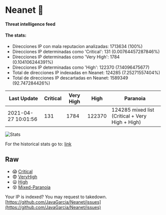 # Neanet :hocho:
#### Threat intelligence feed
#### The stats:

- Direcciones IP con mala reputacion analizadas: 1713634 (100%)
- Direcciones IP determinadas como 'Critical':  131 (0.00764457287846%)
- Direcciones IP determinadas como 'Very High':  1784 (0.104106244391%)
- Direcciones IP determinadas como 'High':  122370 (7.14096475677)
- Total de direcciones IP indexadas en Neanet:  124285 (7.25271557404%)
- Total de direcciones IP descartadas en Neanet:  1589349 (92.747284426%)

| Last Update | Critical | Very High | High | Paranoia |
| --- | --- | --- | --- | --- |
| 2021-04-27 10:01:56 | 131 | 1784 | 122370 | 124285 mixed list (Critical + Very High + High)|

![Stats](https://docs.google.com/spreadsheets/d/e/2PACX-1vSnaNMIXVabIpDJjufMlzH7poXnshF3mgd8Is1g9ytUEzVsP5my4Trn8f-xkoLLQ38xpL3HtmUexLo6/pubchart?oid=501124687&format=image)

For the historical stats go to: [link](/stats.csv)
## Raw
- :scream: [Critical](https://raw.githubusercontent.com/JavaGarcia/Neanet/master/blacklists/neanet_critical.txt)
- :fearful: [VeryHigh](https://raw.githubusercontent.com/JavaGarcia/Neanet/master/blacklists/neanet_veryHigh.txtt)
- :frowning: [High](https://raw.githubusercontent.com/JavaGarcia/Neanet/master/blacklists/neanet_high.txt)
- :dizzy_face: [Mixed-Paranoia](https://raw.githubusercontent.com/JavaGarcia/Neanet/master/blacklists/neanet_all.txt)


Your IP is indexed? You may request to takedown. [https://github.com/JavaGarcia/Neanet/issues](https://github.com/JavaGarcia/Neanet/issues)



































































































































































































































































































































































































































































































































































































































































































































































































































































































































































































































































































































































































































































































































































































































































































































































































































































































































































































































































































































































































































































































































































































































































































































































































































































































































































































































































































































































































































































































































































































































































































































































































































































































































































































































































































































































































































































































































































































































































































































































































































































































































































































































































































































































































































































































































































































































































































































































































































































































































































































































































































































































































































































































































































































































































































































































































































































































































































































































































































































































































































































































































